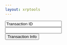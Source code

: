 ```yaml
---
layout: xrptools
---
```

   
<script src="https://unpkg.com/ripple-lib@1.10.0/build/ripple-latest-min.js"></script>

<div class="container-sm mt-3">
    <form class="row g-3" onsubmit="setOutput(''); getTransaction(document.getElementById('transactionID').value, xrplServer.value); return false;">
        <div class="col-auto">
            <input type="text" readonly class="form-control-plaintext" id="staticTransactionID" value="Transaction ID">
        </div>
        <div class="col-sm">
            <input type="text" class="form-control" id="transactionID" placeholder="">
        </div>
        <div class="col-auto">
            <button type="submit" class="btn btn-primary mb-3">Transaction Info</button>
        </div>
    </form>
</div>

<div class="container sm mt-3">
    <pre>
        <samp id="transactionIDResults">
        </samp>
    </pre>
</div>

<script>

    function getTransaction(transactionID, serverWebSocketURL) {
        const api = new ripple.RippleAPI({
            // server: 'wss://s1.ripple.com'
            // server: 'wss://s.altnet.rippletest.net'
            server: serverWebSocketURL
        });

        api.connect().then(() => {
            try {
                return api.getTransaction(transactionID);
            } catch (error) {
                console.log(error);
                return 'failed';
            }
        }).then((result) => {
            console.log(result)
            setOutput(JSON.stringify(result, null, ' ').replace(/[{}]/g,''));
            return api.disconnect();
        }).catch((error) => {
            console.log(error);
            setErrorMessage(error.message);
        });
    }

    function setErrorMessage(message) {
        if (message.includes('instance.address is not exactly one from')) {
            setOutput("Invalid address");
        }
        else {
            setOutput(message);
        }
    }

    function setOutput(output) {
        document.getElementById('transactionIDResults').innerHTML = output;
    }
</script>
